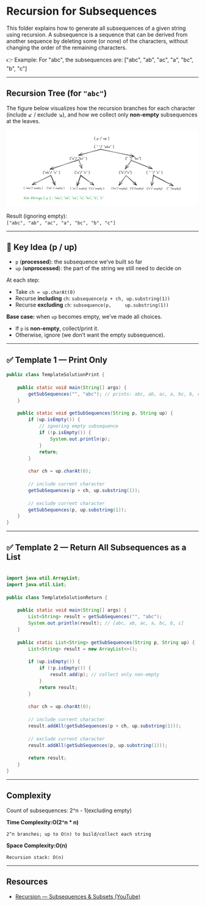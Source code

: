 # Recursion for Subsequences

This folder explains how to generate all subsequences of a given string using recursion.
A subsequence is a sequence that can be derived from another sequence by deleting some (or none) of the characters, without changing the order of the remaining characters.

👉 Example:
For "abc", the subsequences are:
["abc", "ab", "ac", "a", "bc", "b", "c"]

---

## Recursion Tree (for `"abc"`)

The figure below visualizes how the recursion branches for each character (include ↙ / exclude ↘), and how we collect only **non-empty** subsequences at the leaves.

![Recursion Tree](https://github.com/AvinashDogiparthi/DataStructuresAndAlgorithms/blob/main/ProblemSolvingUsingPatterns/src/I_RecursionSubsetsAndSubsequences/recursionTree.PNG)

Result (ignoring empty):  
`["abc", "ab", "ac", "a", "bc", "b", "c"]`

---

## 🧩 Key Idea (p / up)

- `p` (**processed**): the subsequence we’ve built so far
- `up` (**unprocessed**): the part of the string we still need to decide on

At each step:
- Take `ch = up.charAt(0)`
- Recurse **including** `ch`: `subsequence(p + ch, up.substring(1))`
- Recurse **excluding** `ch`: `subsequence(p,     up.substring(1))`

**Base case:** when `up` becomes empty, we’ve made all choices.
- If `p` is **non-empty**, collect/print it.
- Otherwise, ignore (we don’t want the empty subsequence).

---

## ✅ Template 1 — Print Only

```java
public class TemplateSolutionPrint {

    public static void main(String[] args) {
        getSubSequences("", "abc"); // prints: abc, ab, ac, a, bc, b, c
    }

    public static void getSubSequences(String p, String up) {
        if (up.isEmpty()) {
            // ignoring empty subsequence
            if (!p.isEmpty()) {
                System.out.println(p);
            }
            return;
        }

        char ch = up.charAt(0);

        // include current character
        getSubSequences(p + ch, up.substring(1));

        // exclude current character
        getSubSequences(p, up.substring(1));
    }
}
```

---

## ✅ Template 2 — Return All Subsequences as a List

```java

import java.util.ArrayList;
import java.util.List;

public class TemplateSolutionReturn {

    public static void main(String[] args) {
        List<String> result = getSubSequences("", "abc");
        System.out.println(result); // [abc, ab, ac, a, bc, b, c]
    }

    public static List<String> getSubSequences(String p, String up) {
        List<String> result = new ArrayList<>();

        if (up.isEmpty()) {
            if (!p.isEmpty()) {
                result.add(p); // collect only non-empty
            }
            return result;
        }

        char ch = up.charAt(0);

        // include current character
        result.addAll(getSubSequences(p + ch, up.substring(1)));

        // exclude current character
        result.addAll(getSubSequences(p, up.substring(1)));

        return result;
    }
}
```
---

## Complexity
Count of subsequences: 2^n - 1(excluding empty)

**Time Complexity:O(2^n * n)**
```text
2^n branches; up to O(n) to build/collect each string
```

**Space Complexity:O(n)**
```text
Recursion stack: O(n)
```
---

## Resources

- [Recursion — Subsequences & Subsets (YouTube)](https://www.youtube.com/watch?v=gdifkIwCJyg&list=PL9gnSGHSqcnp39cTyB1dTZ2pJ04Xmdrod&index=7)


